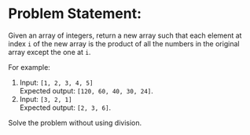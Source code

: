 # Problem Statement: 
Given an array of integers, return a new array such that each element at index `i` of the new array is the product of all the numbers in the original array except the one at `i`.

For example:  
1.  Input: `[1, 2, 3, 4, 5]`  
    Expected output: `[120, 60, 40, 30, 24]`.  
2.  Input: `[3, 2, 1]`  
    Expected output: `[2, 3, 6]`.

Solve the problem without using division.  